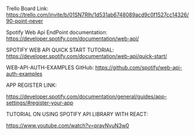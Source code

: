Trello Board Link: 
https://trello.com/invite/b/01SN7Rlh/1d531ab6748089acd9c0f1527cc14326/90-point-never

Spotify Web Api EndPoint documentation: 
https://developer.spotify.com/documentation/web-api/

SPOTIFY WEB API QUICK START TUTORIAL: 
https://developer.spotify.com/documentation/web-api/quick-start/

WEB-API-AUTH-EXAMPLES GitHub: 
https://github.com/spotify/web-api-auth-examples

APP REGISTER LINK: 

https://developer.spotify.com/documentation/general/guides/app-settings/#register-your-app

TUTORIAL ON USING SPOTIFY API LIBRARY WITH REACT: 

https://www.youtube.com/watch?v=prayNyuN3w0